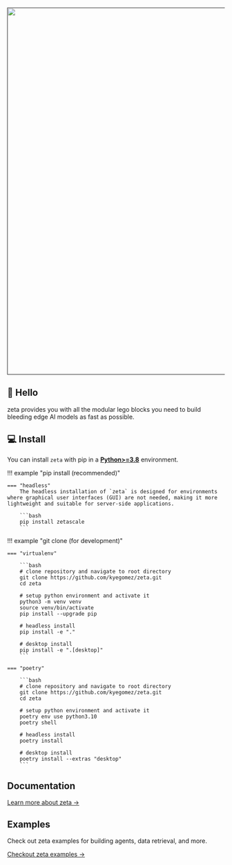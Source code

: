 <div align="center">
  <p>
    <a align="center" href="" target="_blank">
      <img
        width="850"
        src="https://github.com/kyegomez/zeta/raw/master/images/zeta.png"
      >
    </a>
  </p>
</div>

## 👋 Hello

zeta provides you with all the modular lego blocks you need to build bleeding edge AI models as fast as possible.


## 💻 Install

You can install `zeta` with pip in a
[**Python>=3.8**](https://www.python.org/) environment.

!!! example "pip install (recommended)"

    === "headless"
        The headless installation of `zeta` is designed for environments where graphical user interfaces (GUI) are not needed, making it more lightweight and suitable for server-side applications.

        ```bash
        pip install zetascale
        ```


!!! example "git clone (for development)"

    === "virtualenv"

        ```bash
        # clone repository and navigate to root directory
        git clone https://github.com/kyegomez/zeta.git
        cd zeta

        # setup python environment and activate it
        python3 -m venv venv
        source venv/bin/activate
        pip install --upgrade pip

        # headless install
        pip install -e "."

        # desktop install
        pip install -e ".[desktop]"
        ```

    === "poetry"

        ```bash
        # clone repository and navigate to root directory
        git clone https://github.com/kyegomez/zeta.git
        cd zeta

        # setup python environment and activate it
        poetry env use python3.10
        poetry shell

        # headless install
        poetry install

        # desktop install
        poetry install --extras "desktop"
        ```


## Documentation

[Learn more about zeta →](zeta/)


## Examples

Check out zeta examples for building agents, data retrieval, and more.

[Checkout zeta examples →](examples/)
